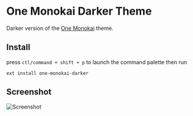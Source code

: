 # One Monokai Darker Theme

Darker version of the [One Monokai](https://github.com/azemoh/vscode-one-monokai) theme.


## Install

press `ctl/command + shift + p` to launch the command palette then run
```
ext install one-monokai-darker
```

## Screenshot
![Screenshot](https://raw.githubusercontent.com/victormejia/vscode-one-monokai-darker/master/screenshot.png)

